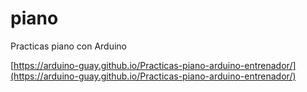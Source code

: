 # piano
 Practicas piano con Arduino 

[https://arduino-guay.github.io/Practicas-piano-arduino-entrenador/](https://arduino-guay.github.io/Practicas-piano-arduino-entrenador/)
 
